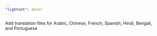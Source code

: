 ```yaml
---
"lightnet": minor
---
```


Add translation files for Arabic, Chinese, French, Spanish, Hindi, Bengali, and Portuguese

